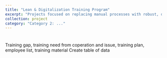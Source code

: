 ```yaml
---
title: "Lean & Digitalization Training Program"
excerpt: "Projects focused on replacing manual processes with robust, digital solutions and integrating them with enterprise systems like SAP."
collection: project
category: "Category 2: ..."
---
```


# 
Training gap, training need from coperation and issue, training plan, employee list, training material
Create table of data
